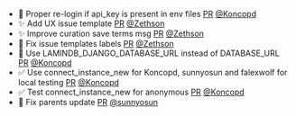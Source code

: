 - 🐛 Proper re-login if api_key is present in env files [PR](https://github.com/laminlabs/lamindb-setup/pull/853) [@Koncopd](https://github.com/Koncopd)
- ✨ Add UX issue template [PR](https://github.com/laminlabs/lamindb/pull/1928) [@Zethson](https://github.com/Zethson)
- ✨ Improve curation save terms msg [PR](https://github.com/laminlabs/lamindb/pull/1926) [@Zethson](https://github.com/Zethson)
- 🎨 Fix issue templates labels [PR](https://github.com/laminlabs/lamindb/pull/1927) [@Zethson](https://github.com/Zethson)
- 🔧 Use LAMINDB_DJANGO_DATABASE_URL instead of DATABASE_URL [PR](https://github.com/laminlabs/lamindb-setup/pull/852) [@Koncopd](https://github.com/Koncopd)
- ✅ Use connect_instance_new for Koncopd, sunnyosun and falexwolf for local testing [PR](https://github.com/laminlabs/lamindb-setup/pull/851) [@Koncopd](https://github.com/Koncopd)
- ✅ Test connect_instance_new for anonymous [PR](https://github.com/laminlabs/lamindb-setup/pull/850) [@Koncopd](https://github.com/Koncopd)
- 🐛 Fix parents update [PR](https://github.com/laminlabs/lamindb/pull/1917) [@sunnyosun](https://github.com/sunnyosun)
